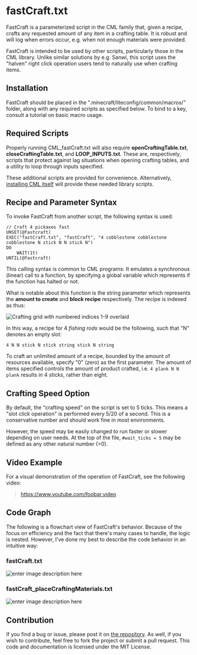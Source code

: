 # fastCraft.txt
FastCraft is a parameterized script in the CML family that, given a recipe, crafts any requested amount of any item in a crafting table.  It is robust and will log when errors occur, e.g. when not enough materials were provided.

FastCraft is intended to be used by other scripts, particularly those in the CML library.  Unlike similar solutions by e.g. Sanwi, this script uses the "halven" right click operation users tend to naturally use when crafting items.

## Installation
FastCraft should be placed in the ".minecraft/liteconfig/common/macros/" folder, along with any required scripts as specified below.  To bind to a key, consult a tutorial on basic macro usage.

## Required Scripts
Properly running CML_fastCraft.txt will also require **openCraftingTable.txt**, **closeCraftingTable.txt**, and **LOOP_INPUTS.txt**.  These are, respectively, scripts that protect against lag situations when opening crafting tables, and a utility to loop through inputs specified.

These additional scripts are provided for convenience. Alternatively, [installing CML itself](https://github.com/poteat/CML) will provide these needed library scripts.

## Recipe and Parameter Syntax
To invoke FastCraft from another script, the following syntax is used:

    // Craft 4 pickaxes fast
    UNSET(@fastcraft)
    EXEC("fastCraft.txt", "fastCraft", "4 cobblestone cobblestone cobblestone N stick N N stick N")
    DO
        WAIT(1t)
    UNTIL(@fastcraft)
This calling syntax is common to CML programs: It emulates a synchronous (linear) call to a function, by specifying a global variable which represents if the function has halted or not.

What is notable about this function is the string parameter which represents the **amount to create** and **block recipe** respectively.  The recipe is indexed as thus:

![Crafting grid with numbered indices 1-9 overlaid](https://i.imgur.com/y4TE0xn.png)

In this way, a recipe for 4 *fishing rods* would be the following, such that "N" denotes an empty slot:

`4 N N stick N stick string stick N string`

To craft an unlimited amount of a recipe, bounded by the amount of resources available, specify "0" (zero) as the first parameter.  The amount of items specified controls the amount of product crafted, i.e. `4 plank N N plank` results in 4 sticks, rather than eight.


## Crafting Speed Option
By default, the "crafting speed" on the script is set to 5 ticks.  This means a "slot click operation" is performed every 5/20 of a second.  This is a conservative number and should work fine in most environments.

However, the speed may be easily changed to run faster or slower depending on user needs.  At the top of the file, `#wait_ticks = 5` may be defined as any other natural number (>0).

## Video Example
For a visual demonstration of the operation of FastCraft, see the following video:

> https://www.youtube.com/foobar.video

## Code Graph

The following is a flowchart view of FastCraft's behavior.  Because of the focus on efficiency and the fact that there's many cases to handle, the logic is nested.  However, I've done my best to describe the code behavior in an intuitive way:

### fastCraft.txt
![enter image description here](https://raw.githubusercontent.com/poteat/CML/master/docs/fastcraft/fastcraft.mmd.png)
### fastCraft_placeCraftingMaterials.txt
![enter image description here](https://raw.githubusercontent.com/poteat/CML/master/docs/fastcraft/fastcraft_placeCraftingMaterials.mmd.png)

## Contribution
If you find a bug or issue, please post it on [the repository](https://github.com/poteat/CML).  As well, if you wish to contribute, feel free to fork the project or submit a pull request.  This code and documentation is licensed under the MIT License.